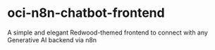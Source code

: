 # oci-n8n-chatbot-frontend
A simple and elegant Redwood-themed frontend to connect with any Generative AI backend via n8n
